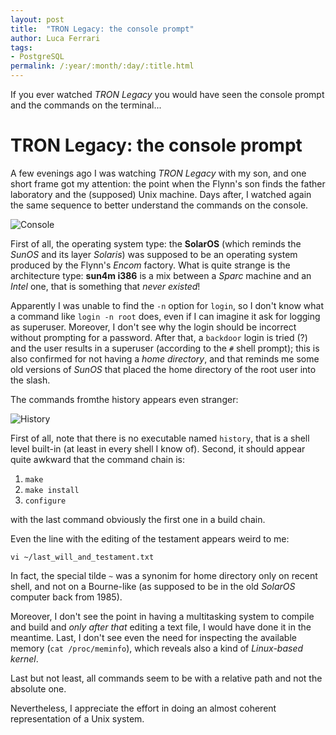 ```yaml
---
layout: post
title:  "TRON Legacy: the console prompt"
author: Luca Ferrari
tags:
- PostgreSQL
permalink: /:year/:month/:day/:title.html
---
```

If you ever watched *TRON Legacy* you would have seen the console prompt and the commands on the terminal...

# TRON Legacy: the console prompt

A few evenings ago I was watching *TRON Legacy* with my son, and one short frame got my attention: the point when the Flynn's son finds the father laboratory and the (supposed) Unix machine. Days after, I watched again the same sequence to better understand the commands on the console.

![Console](https://i.redditmedia.com/evkGsrYrVVsXpobedPR7d0pH8UpjI3cSkIskdRrkpY0.jpg?w=1024&s=fc418226c579965a6a7ca406541f04a5)

First of all, the operating system type: the **SolarOS** (which reminds the *SunOS* and its layer *Solaris*) was supposed to be an operating system produced by the Flynn's *Encom* factory. What is quite strange is the architecture type: **sun4m i386** is a mix between a *Sparc* machine and an *Intel* one, that is something that *never existed*!

Apparently I was unable to find the `-n` option for `login`, so I don't know what a command like `login -n root` does, even if I can imagine it ask for logging as superuser. Moreover, I don't see why the login should be incorrect without prompting for a password.
After that, a `backdoor` login is tried (?) and the user results in a superuser (according to the `#` shell prompt); this is also confirmed for not having a *home directory*, and that reminds me some old versions of *SunOS* that placed the home directory of the root user into the slash.

The commands fromthe history appears even stranger:

![History](http://1.bp.blogspot.com/-SeqeMTrw7DI/UMYdl0u6rFI/AAAAAAAAADA/1x4meVdsnRI/s1600/whoami.png)

First of all, note that there is no executable named `history`, that is a shell level built-in (at least in every shell I know of).
Second, it should appear quite awkward that the command chain is:
1. `make`
2. `make install`
3. `configure`

with the last command obviously the first one in a build chain.

Even the line with the editing of the testament appears weird to me:

``` shell
vi ~/last_will_and_testament.txt
```

In fact, the special tilde `~` was a synonim for home directory only on recent shell, and not on a Bourne-like (as supposed to be in the old *SolarOS* computer back from 1985).

Moreover, I don't see the point in having a multitasking system to compile and build and *only after that* editing a text file, I would have done it in the meantime. Last, I don't see even the need for inspecting the available memory (`cat /proc/meminfo`), which reveals also a kind of *Linux-based kernel*.

Last but not least, all commands seem to be with a relative path and not the absolute one.

Nevertheless, I appreciate the effort in doing an almost coherent representation of a Unix system.
